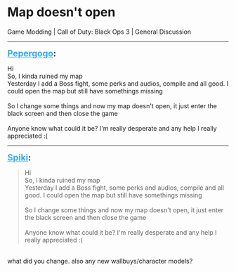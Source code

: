 # Map doesn't open
Game Modding | Call of Duty: Black Ops 3 | General Discussion

---
<strong style="font-size: 1.4em;"><span style="text-decoration: underline;text-decoration-color: #34a7f9;"><span style="color:#34a7f9;">Pepergogo</span></span>:</strong>

<p>Hi<br />So, I kinda ruined my map<br />Yesterday I add a Boss fight, some perks and audios, compile and all good. I could open the map but still have somethings missing<br /><br />So I change some things and now my map doesn&#39;t open, it just enter the black screen and then close the game<br /><br />Anyone know what could it be? I&#39;m really desperate and any help I really appreciated :(</p>

---
<strong style="font-size: 1.4em;"><span style="text-decoration: underline;text-decoration-color: #34a7f9;"><span style="color:#34a7f9;">Spiki</span></span>:</strong>

<p><blockquote>Hi<br />So, I kinda ruined my map<br />Yesterday I add a Boss fight, some perks and audios, compile and all good. I could open the map but still have somethings missing<br /><br />So I change some things and now my map doesn&#39;t open, it just enter the black screen and then close the game<br /><br />Anyone know what could it be? I&#39;m really desperate and any help I really appreciated :(<br /></blockquote><br />what did you change. also any new wallbuys/character models?</p>
